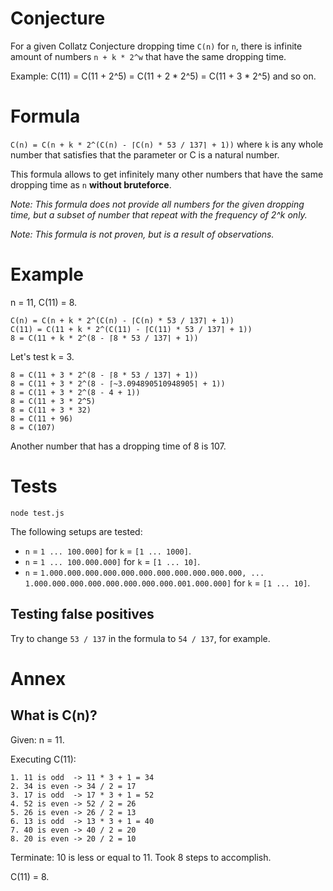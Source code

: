 # Conjecture

For a given Collatz Conjecture dropping time `C(n)` for `n`, there is infinite amount of numbers `n + k * 2^w` that have the same dropping time.

Example: C(11) = C(11 + 2^5) = C(11 + 2 * 2^5) = C(11 + 3 * 2^5) and so on.

# Formula

`C(n) = C(n + k * 2^(C(n) - ⌈C(n) * 53 / 137⌉ + 1))` where `k` is any whole number that satisfies that the parameter or C is a natural number.

This formula allows to get infinitely many other numbers that have the same dropping time as `n` **without bruteforce**.

*Note: This formula does not provide all numbers for the given dropping time, but a subset of number that repeat with the frequency of 2^k only.*

*Note: This formula is not proven, but is a result of observations.*

# Example

n = 11, C(11) = 8.

```
C(n) = C(n + k * 2^(C(n) - ⌈C(n) * 53 / 137⌉ + 1))
C(11) = C(11 + k * 2^(C(11) - ⌈C(11) * 53 / 137⌉ + 1))
8 = C(11 + k * 2^(8 - ⌈8 * 53 / 137⌉ + 1))
```

Let's test k = 3.

```
8 = C(11 + 3 * 2^(8 - ⌈8 * 53 / 137⌉ + 1))
8 = C(11 + 3 * 2^(8 - ⌈~3.094890510948905⌉ + 1))
8 = C(11 + 3 * 2^(8 - 4 + 1))
8 = C(11 + 3 * 2^5)
8 = C(11 + 3 * 32)
8 = C(11 + 96)
8 = C(107)
```

Another number that has a dropping time of 8 is 107.

# Tests
```
node test.js
```

The following setups are tested:

- `n` = `1 ... 100.000]` for `k` = `[1 ... 1000]`.
- `n` = `1 ... 100.000.000]` for `k` = `[1 ... 10]`.
- `n` = `1.000.000.000.000.000.000.000.000.000.000.000, ... 1.000.000.000.000.000.000.000.000.001.000.000]` for `k` = `[1 ... 10]`.

## Testing false positives

Try to change `53 / 137` in the formula to `54 / 137`, for example.

# Annex

## What is C(n)?

Given: n = 11.

Executing C(11):

```
1. 11 is odd  -> 11 * 3 + 1 = 34
2. 34 is even -> 34 / 2 = 17
3. 17 is odd  -> 17 * 3 + 1 = 52
4. 52 is even -> 52 / 2 = 26
5. 26 is even -> 26 / 2 = 13
6. 13 is odd  -> 13 * 3 + 1 = 40
7. 40 is even -> 40 / 2 = 20
8. 20 is even -> 20 / 2 = 10
```

Terminate: 10 is less or equal to 11. Took 8 steps to accomplish.

C(11) = 8.

